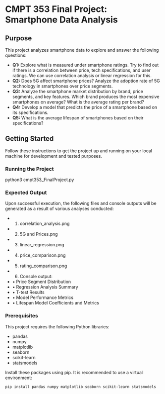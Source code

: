 # CMPT 353 Final Project: Smartphone Data Analysis

## Purpose

This project analyzes smartphone data to explore and answer the following questions:

- **Q1:** Explore what is measured under smartphone ratings. Try to find out if there is a correlation between price, tech specifications, and user ratings. We can use correlation analysis or linear regression for this.
- **Q2:** Does 5G affect smartphone prices? Analyze the adoption rate of 5G technology in smartphones over price segments.
- **Q3:** Analyze the smartphone market distribution by brand, price segments, and key features. Which brand produces the most expensive smartphones on average? What is the average rating per brand?
- **Q4:** Develop a model that predicts the price of a smartphone based on its specifications.
- **Q5:** What is the average lifespan of smartphones based on their specifications?

## Getting Started

Follow these instructions to get the project up and running on your local machine for development and tested purposes.


### Running the Project

python3 cmpt353_FinalProject.py

### Expected Output

Upon successful execution, the following files and console outputs will be generated as a result of various analyses conducted:

- 1.	correlation_analysis.png
- 2.	5G and Prices.png
- 3.	linear_regression.png
- 4.	price_comparison.png
- 5.	rating_comparison.png
- 6.	Console output:
- •	Price Segment Distribution
- •	Regression Analysis Summary
- •	T-test Results
- •	Model Performance Metrics
- •	Lifespan Model Coefficients and Metrics


### Prerequisites

This project requires the following Python libraries:

- pandas
- numpy
- matplotlib
- seaborn
- scikit-learn
- statsmodels

Install these packages using pip. It is recommended to use a virtual environment:

```bash
pip install pandas numpy matplotlib seaborn scikit-learn statsmodels
